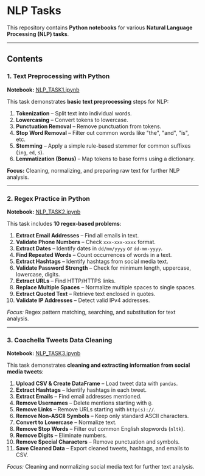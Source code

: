# NLP Tasks

This repository contains **Python notebooks** for various **Natural Language Processing (NLP) tasks**.  

---

## Contents

### 1. Text Preprocessing with Python
**Notebook:** [NLP_TASK1.ipynb](https://github.com/sonamansuryan/NLP/blob/main/NLP_TASK1.ipynb)  

This task demonstrates **basic text preprocessing** steps for NLP:

1. **Tokenization** – Split text into individual words.  
2. **Lowercasing** – Convert tokens to lowercase.  
3. **Punctuation Removal** – Remove punctuation from tokens.  
4. **Stop Word Removal** – Filter out common words like "the", "and", "is", etc.  
5. **Stemming** – Apply a simple rule-based stemmer for common suffixes (`ing`, `ed`, `s`).  
6. **Lemmatization (Bonus)** – Map tokens to base forms using a dictionary.  

**Focus:** Cleaning, normalizing, and preparing raw text for further NLP analysis.

---

### 2. Regex Practice in Python
**Notebook:** [NLP_TASK2.ipynb](https://github.com/sonamansuryan/NLP/blob/main/NLP_TASK2.ipynb)  

This task includes **10 regex-based problems**:

1. **Extract Email Addresses** – Find all emails in text.  
2. **Validate Phone Numbers** – Check `xxx-xxx-xxxx` format.  
3. **Extract Dates** – Identify dates in `dd/mm/yyyy` or `dd-mm-yyyy`.  
4. **Find Repeated Words** – Count occurrences of words in a text.  
5. **Extract Hashtags** – Identify hashtags from social media text.  
6. **Validate Password Strength** – Check for minimum length, uppercase, lowercase, digits.  
7. **Extract URLs** – Find HTTP/HTTPS links.  
8. **Replace Multiple Spaces** – Normalize multiple spaces to single spaces.  
9. **Extract Quoted Text** – Retrieve text enclosed in quotes.  
10. **Validate IP Addresses** – Detect valid IPv4 addresses.  

*Focus:* Regex pattern matching, searching, and substitution for text analysis.

---

### 3. Coachella Tweets Data Cleaning
**Notebook:** [NLP_TASK3.ipynb](https://github.com/sonamansuryan/NLP/tree/main/NLP_TASK3)  

This task demonstrates **cleaning and extracting information from social media tweets**:

1. **Upload CSV & Create DataFrame** – Load tweet data with `pandas`.  
2. **Extract Hashtags** – Identify hashtags in each tweet.  
3. **Extract Emails** – Find email addresses mentioned.  
4. **Remove Usernames** – Delete mentions starting with `@`.  
5. **Remove Links** – Remove URLs starting with `http(s)://`.  
6. **Remove Non-ASCII Symbols** – Keep only standard ASCII characters.  
7. **Convert to Lowercase** – Normalize text.  
8. **Remove Stop Words** – Filter out common English stopwords (`nltk`).  
9. **Remove Digits** – Eliminate numbers.  
10. **Remove Special Characters** – Remove punctuation and symbols.  
11. **Save Cleaned Data** – Export cleaned tweets, hashtags, and emails to CSV.  

*Focus:* Cleaning and normalizing social media text for further text analysis.

